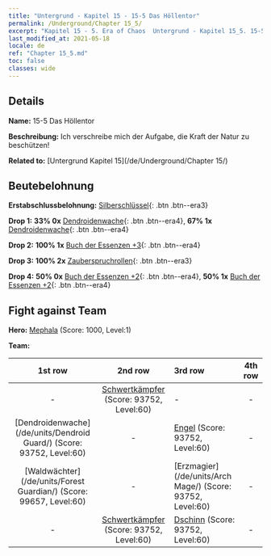 ```yaml
---
title: "Untergrund - Kapitel 15 - 15-5 Das Höllentor"
permalink: /Underground/Chapter 15_5/
excerpt: "Kapitel 15 - 5. Era of Chaos  Untergrund - Kapitel 15_5. 15-5 Das Höllentor"
last_modified_at: 2021-05-18
locale: de
ref: "Chapter 15_5.md"
toc: false
classes: wide
---
```


## Details

 **Name:** 15-5 Das Höllentor

 **Beschreibung:** Ich verschreibe mich der Aufgabe, die Kraft der Natur zu beschützen!

 **Related to:** [Untergrund Kapitel 15](/de/Underground/Chapter 15/)

## Beutebelohnung

 **Erstabschlussbelohnung:** [Silberschlüssel](/ItemsDE/con_693/){: .btn .btn--era3}

 **Drop 1:** **33% 0x** [Dendroidenwache](/ItemsDE/unt_203/){: .btn .btn--era4}, **67% 1x** [Dendroidenwache](/ItemsDE/unt_203/){: .btn .btn--era4}

 **Drop 2:** **100% 1x** [Buch der Essenzen +3](/ItemsDE/mat_60/){: .btn .btn--era4}

 **Drop 3:** **100% 2x** [Zauberspruchrollen](/ItemsDE/con_694/){: .btn .btn--era3}

 **Drop 4:** **50% 0x** [Buch der Essenzen +2](/ItemsDE/mat_53/){: .btn .btn--era4}, **50% 1x** [Buch der Essenzen +2](/ItemsDE/mat_53/){: .btn .btn--era4}


## Fight against Team
 **Hero:** [Mephala](/de/heroes/Mephala/) (Score: 1000, Level:1)

 **Team:**


  | 1st row | 2nd row | 3rd row | 4th row |
  |:----:|:----:|:----|:----:|
  | - | [Schwertkämpfer](/de/units/Swordsman/) (Score: 93752, Level:60)  | - | - |
  | [Dendroidenwache](/de/units/Dendroid Guard/) (Score: 93752, Level:60)  | - | [Engel](/de/units/Angel/) (Score: 93752, Level:60)  | - |
  | [Waldwächter](/de/units/Forest Guardian/) (Score: 99657, Level:60)  | - | [Erzmagier](/de/units/Arch Mage/) (Score: 93752, Level:60)  | - |
  | - | [Schwertkämpfer](/de/units/Swordsman/) (Score: 93752, Level:60)  | [Dschinn](/de/units/Genie/) (Score: 93752, Level:60)  | - |


